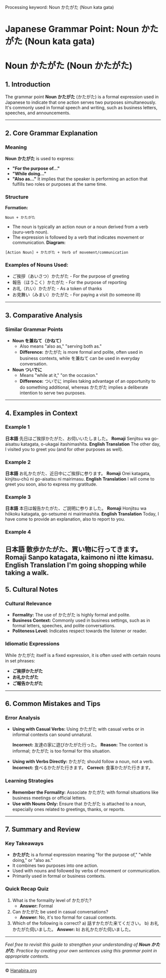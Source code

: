 Processing keyword: Noun かたがた (Noun kata gata)
# Japanese Grammar Point: Noun かたがた (Noun kata gata)
# Noun かたがた (Noun かたがた)
## 1. Introduction
The grammar point **Noun かたがた** (かたがた) is a formal expression used in Japanese to indicate that one action serves two purposes simultaneously. It's commonly used in formal speech and writing, such as business letters, speeches, and announcements.

---
## 2. Core Grammar Explanation
### Meaning
**Noun かたがた** is used to express:
- **"For the purpose of..."**
- **"While doing..."**
- **"Also as..."**
It implies that the speaker is performing an action that fulfills two roles or purposes at the same time.
### Structure
**Formation:**
```
Noun + かたがた
```
- The noun is typically an action noun or a noun derived from a verb (suru-verb noun).
- The expression is followed by a verb that indicates movement or communication.
**Diagram:**
```
[Action Noun] + かたがた + Verb of movement/communication
```
### Examples of Nouns Used:
- ご挨拶（あいさつ）かたがた - For the purpose of greeting
- 報告（ほうこく）かたがた - For the purpose of reporting
- お礼（れい）かたがた - As a token of thanks
- お見舞い（みまい）かたがた - For paying a visit (to someone ill)
---
## 3. Comparative Analysis
### Similar Grammar Points
- **Noun を兼ねて（かねて）**
  - Also means "also as," "serving both as."
  - **Difference:** かたがた is more formal and polite, often used in business contexts, while を兼ねて can be used in everyday conversation.
- **Noun ついでに**
  - Means "while at it," "on the occasion."
  - **Difference:** ついでに implies taking advantage of an opportunity to do something additional, whereas かたがた implies a deliberate intention to serve two purposes.
---
## 4. Examples in Context
### Example 1
**日本語**
先日はご挨拶かたがた、お伺いいたしました。
**Romaji**
Senjitsu wa go-aisatsu katagata, o-ukagai itashimashita.
**English Translation**
The other day, I visited you to greet you (and for other purposes as well).
### Example 2
**日本語**
お礼かたがた、近日中にご挨拶に参ります。
**Romaji**
Orei katagata, kinjitsu-chū ni go-aisatsu ni mairimasu.
**English Translation**
I will come to greet you soon, also to express my gratitude.
### Example 3
**日本語**
本日は報告かたがた、ご説明に参りました。
**Romaji**
Honjitsu wa hōkoku katagata, go-setsumei ni mairimashita.
**English Translation**
Today, I have come to provide an explanation, also to report to you.
### Example 4
**日本語**
散歩かたがた、買い物に行ってきます。
**Romaji**
Sanpo katagata, kaimono ni itte kimasu.
**English Translation**
I'm going shopping while taking a walk.
---
## 5. Cultural Notes
### Cultural Relevance
- **Formality:** The use of かたがた is highly formal and polite.
- **Business Context:** Commonly used in business settings, such as in formal letters, speeches, and polite conversations.
- **Politeness Level:** Indicates respect towards the listener or reader.
### Idiomatic Expressions
While かたがた itself is a fixed expression, it is often used with certain nouns in set phrases:
- **ご挨拶かたがた**
- **お礼かたがた**
- **ご報告かたがた**
---
## 6. Common Mistakes and Tips
### Error Analysis
- **Using with Casual Verbs:** Using かたがた with casual verbs or in informal contexts can sound unnatural.
  
  **Incorrect:** 友達の家に遊びかたがた行った。
  **Reason:** The context is informal; かたがた is too formal for this situation.
- **Using with Verbs Directly:** かたがた should follow a noun, not a verb.
  **Incorrect:** 食べるかたがた行きます。
  **Correct:** 食事かたがた行きます。
### Learning Strategies
- **Remember the Formality:** Associate かたがた with formal situations like business meetings or official letters.
- **Use with Nouns Only:** Ensure that かたがた is attached to a noun, especially ones related to greetings, thanks, or reports.
---
## 7. Summary and Review
### Key Takeaways
- **かたがた** is a formal expression meaning "for the purpose of," "while doing," or "also as."
- It combines two purposes into one action.
- Used with nouns and followed by verbs of movement or communication.
- Primarily used in formal or business contexts.
### Quick Recap Quiz
1. What is the formality level of かたがた?
   - **Answer:** Formal
2. Can かたがた be used in casual conversations?
   - **Answer:** No, it's too formal for casual contexts.
3. Which of the following is correct?
   a) 話すかたがた来てください。
   b) お礼かたがた伺いました。
   **Answer:** b) お礼かたがた伺いました。
---
*Feel free to revisit this guide to strengthen your understanding of **Noun かたがた**. Practice by creating your own sentences using this grammar point in appropriate contexts.*


---

© [Hanabira.org](https://hanabira.org)
